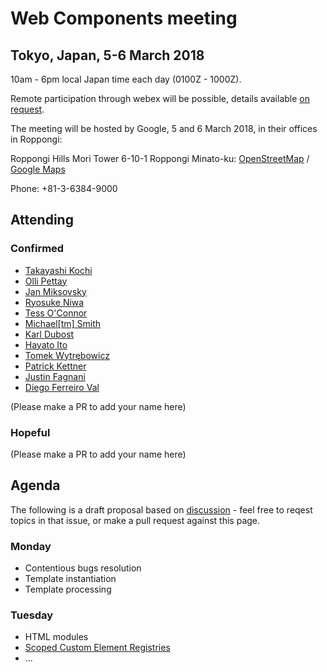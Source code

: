 # Web Components meeting

## Tokyo, Japan, 5-6 March 2018

10am - 6pm local Japan time each day (0100Z - 1000Z).

Remote participation through webex will be possible, details available [on request](mailto:chaals@yandex.ru).

The meeting will be hosted by Google, 5 and 6 March 2018, in their offices in Roppongi:

Roppongi Hills Mori Tower 6-10-1 Roppongi Minato-ku:
[OpenStreetMap](https://www.openstreetmap.org/way/153924771#map=16/35.6605/139.7293) / [Google Maps](https://www.google.com/maps/place/Roppongi+Hills/@35.6604761,139.7270984,17z/)

Phone: +81-3-6384-9000

## Attending

### Confirmed
* [Takayashi Kochi](https://github.com/TakayoshiKochi)
* [Olli Pettay](https://github.com/smaug----)
* [Jan Miksovsky](https://github.com/JanMiksovsky)
* [Ryosuke Niwa](https://github.com/rniwa)
* [Tess O'Connor](https://github.com/hober)
* [Michael[tm] Smith](https://github.com/sideshowbarker)
* [Karl Dubost](https://github.com/karlcow)
* [Hayato Ito](https://github.com/hayatoito)
* [Tomek Wytrębowicz](https://github.com/tomalec)
* [Patrick Kettner](https://github.com/patrickkettner)
* [Justin Fagnani](https://github.com/justinfagnani)
* [Diego Ferreiro Val](https://github.com/diervo)

(Please make a PR to add your name here)

### Hopeful
(Please make a PR to add your name here)

## Agenda
The following is a draft proposal based on [discussion](https://github.com/w3c/webcomponents/issues/713) - 
feel free to reqest topics in that issue, or make a pull request against this page.

### Monday
* Contentious bugs resolution
* Template instantiation
* Template processing

### Tuesday
* HTML modules
* [Scoped Custom Element Registries](https://github.com/w3c/webcomponents/issues/716)
* ...
